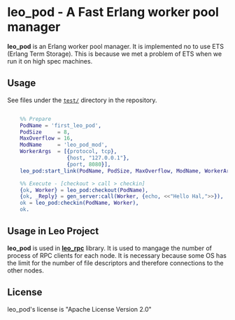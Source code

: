 # leo_pod -  A Fast Erlang worker pool manager

**leo_pod** is an Erlang worker pool manager.
It is implemented no to use ETS (Erlang Term Storage).
This is because we met a problem of ETS when we run it on high spec machines.

## Usage

See files under the [`test/`](https://github.com/leo-project/leo_pod/tree/develop/test) directory in the repository.

```Erlang

    %% Prepare
    PodName = 'first_leo_pod',
    PodSize     = 8,
    MaxOverflow = 16,
    ModName     = 'leo_pod_mod',
    WorkerArgs  = [{protocol, tcp},
                   {host, "127.0.0.1"},
                   {port, 8080}],
    leo_pod:start_link(PodName, PodSize, MaxOverflow, ModName, WorkerArgs),

    %% Execute - [checkout > call > checkin]
    {ok, Worker} = leo_pod:checkout(PodName),
    {ok, _Reply} = gen_server:call(Worker, {echo, <<"Hello Hal,">>}),
    ok = leo_pod:checkin(PodName, Worker),
    ok.

```

## Usage in Leo Project

**leo_pod** is used in [**leo_rpc**](https://github.com/leo-project/leo_rpc) library.
It is used to mangage the number of process of RPC clients for each node.
It is necessary because some OS has the limit for the number of file descriptors
and therefore connections to the other nodes.

## License

leo_pod's license is "Apache License Version 2.0"
